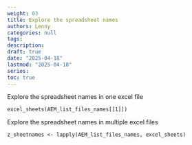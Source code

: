 ```yaml
---
weight: 03 
title: Explore the spreadsheet names
authors: Lenny
categories: null
tags: 
description: 
draft: true
date: "2025-04-18"
lastmod: "2025-04-18"
series:
toc: true
---
```



<!--more-->

Explore the spreadsheet names in one excel file
```
excel_sheets(AEM_list_files_names[[1]])
```
 

Explore the spreadsheet names in multiple excel files
```
z_sheetnames <- lapply(AEM_list_files_names, excel_sheets)
```